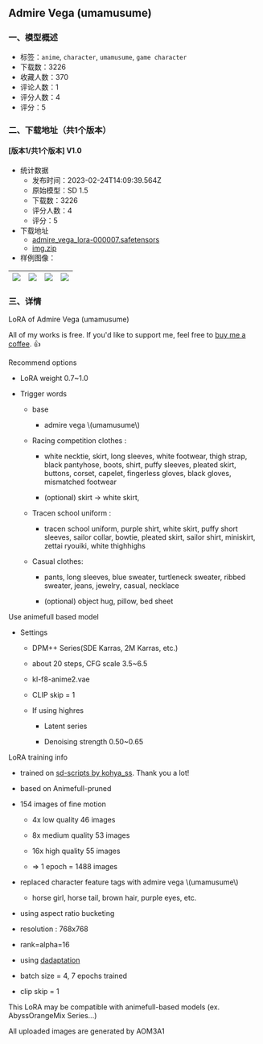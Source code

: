 ## Admire Vega (umamusume)
### 一、模型概述

- 标签：`anime`, `character`, `umamusume`, `game character`
- 下载数：3226
- 收藏人数：370
- 评论人数：1
- 评分人数：4
- 评分：5

### 二、下载地址（共1个版本）

#### [版本1/共1个版本] V1.0

- 统计数据
  - 发布时间：2023-02-24T14:09:39.564Z
  - 原始模型：SD 1.5
  - 下载数：3226
  - 评分人数：4
  - 评分：5
- 下载地址
  - [admire_vega_lora-000007.safetensors](https://civitai.com/api/download/models/14864)
  - [img.zip](https://civitai.com/api/download/models/14864?type=Training%20Data)
- 样例图像：

| <img src="https://image.civitai.com/xG1nkqKTMzGDvpLrqFT7WA/c41308c7-5dc3-49d5-5126-d98a411d8000/width=450/145415.jpeg" /> | <img src="https://image.civitai.com/xG1nkqKTMzGDvpLrqFT7WA/d79fa378-39c3-4b1f-8ef6-bc8d28c4cf00/width=450/145420.jpeg" /> | <img src="https://image.civitai.com/xG1nkqKTMzGDvpLrqFT7WA/79d32440-8acb-4039-a0c4-61f868885900/width=450/145419.jpeg" /> | <img src="https://image.civitai.com/xG1nkqKTMzGDvpLrqFT7WA/9c39bc63-4a72-4b5f-f6b8-36e22cd67e00/width=450/145418.jpeg" /> |
| ---- | ---- | ---- | ---- |


### 三、详情
<p>LoRA of Admire Vega (umamusume)</p><p></p><p>All of my works is free. If you'd like to support me, feel free to <a target="_blank" rel="ugc" href="https://www.buymeacoffee.com/mhtLoRA">buy me a coffee</a>. 👍</p><p></p><p>Recommend options</p><ul><li><p>LoRA weight 0.7~1.0</p></li><li><p>Trigger words</p><ul><li><p>base</p><ul><li><p>admire vega \(umamusume\)</p></li></ul></li><li><p>Racing competition clothes :</p><ul><li><p>white necktie, skirt, long sleeves, white footwear, thigh strap, black pantyhose, boots, shirt, puffy sleeves, pleated skirt, buttons, corset, capelet, fingerless gloves, black gloves, mismatched footwear</p></li><li><p>(optional) skirt -&gt; white skirt,</p></li></ul></li><li><p>Tracen school uniform :</p><ul><li><p>tracen school uniform, purple shirt, white skirt, puffy short sleeves, sailor collar, bowtie, pleated skirt, sailor shirt, miniskirt, zettai ryouiki, white thighhighs</p></li></ul></li><li><p>Casual clothes:</p><ul><li><p>pants, long sleeves, blue sweater, turtleneck sweater, ribbed sweater, jeans, jewelry, casual, necklace</p></li><li><p>(optional) object hug, pillow, bed sheet</p></li></ul></li></ul></li></ul><p></p><p>Use animefull based model</p><ul><li><p>Settings</p><ul><li><p>DPM++ Series(SDE Karras, 2M Karras, etc.)</p></li><li><p>about 20 steps, CFG scale 3.5~6.5</p></li><li><p>kl-f8-anime2.vae</p></li><li><p>CLIP skip = 1</p></li><li><p>If using highres</p><ul><li><p>Latent series</p></li><li><p>Denoising strength 0.50~0.65</p></li></ul></li></ul></li></ul><p></p><p>LoRA training info</p><ul><li><p>trained on <a target="_blank" rel="ugc" href="https://github.com/kohya-ss/sd-scripts">sd-scripts by kohya_ss</a>. Thank you a lot!</p></li><li><p>based on Animefull-pruned</p></li><li><p>154 images of fine motion</p><ul><li><p>4x low quality 46 images</p></li><li><p>8x medium quality 53 images</p></li><li><p>16x high quality 55 images</p></li><li><p>=&gt; 1 epoch = 1488 images</p></li></ul></li><li><p>replaced character feature tags with admire vega \(umamusume\)</p><ul><li><p>horse girl, horse tail, brown hair, purple eyes, etc.</p></li></ul></li><li><p>using aspect ratio bucketing</p></li><li><p>resolution : 768x768</p></li><li><p>rank=alpha=16</p></li><li><p>using <a target="_blank" rel="ugc" href="https://github.com/facebookresearch/dadaptation">dadaptation</a></p></li><li><p>batch size = 4, 7 epochs trained</p></li><li><p>clip skip = 1</p></li></ul><p></p><p>This LoRA may be compatible with animefull-based models (ex. AbyssOrangeMix Series...)</p><p>All uploaded images are generated by AOM3A1</p>